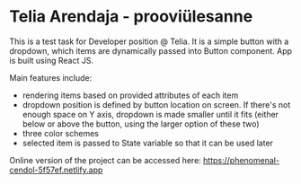 # Telia Arendaja - prooviülesanne

This is a test task for Developer position @ Telia. It is a simple button with a dropdown, which items are dynamically passed into Button component. App is built using React JS.

Main features include:
- rendering items based on provided attributes of each item
- dropdown position is defined by button location on screen. If there's not enough space on Y axis, dropdown is made smaller until it fits (either below or above the button, using the larger option of these two)
- three color schemes
- selected item is passed to State variable so that it can be used later

Online version of the project can be accessed here: https://phenomenal-cendol-5f57ef.netlify.app
